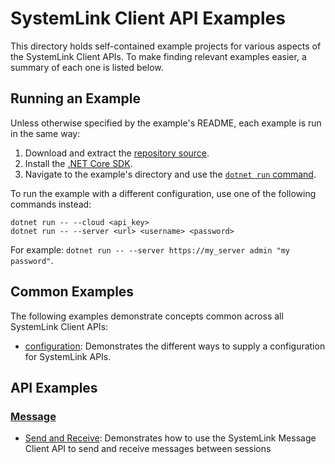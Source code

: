 SystemLink Client API Examples
==============================

This directory holds self-contained example projects for various aspects of the
SystemLink Client APIs. To make finding relevant examples easier, a summary of
each one is listed below.

Running an Example
------------------

Unless otherwise specified by the example's README, each example is run in the
same way:

1. Download and extract the [repository source](https://github.com/ni/systemlink-client-docs/archive/master.zip).
2. Install the [.NET Core SDK](https://dotnet.microsoft.com/download/dotnet-core).
3. Navigate to the example's directory and use the [`dotnet run` command](https://docs.microsoft.com/en-us/dotnet/core/tools/dotnet-run?tabs=netcore21).

To run the example with a different configuration, use one of the following
commands instead:

```
dotnet run -- --cloud <api_key>
dotnet run -- --server <url> <username> <password>
```

For example: `dotnet run -- --server https://my_server admin "my password"`.

Common Examples
---------------

The following examples demonstrate concepts common across all SystemLink Client
APIs:

- [configuration](configuration): Demonstrates the different ways to supply a
  configuration for SystemLink APIs.

API Examples
------------

### [Message](message)

- [Send and Receive](message/send_receive): Demonstrates how to use the
  SystemLink Message Client API to send and receive messages between sessions
